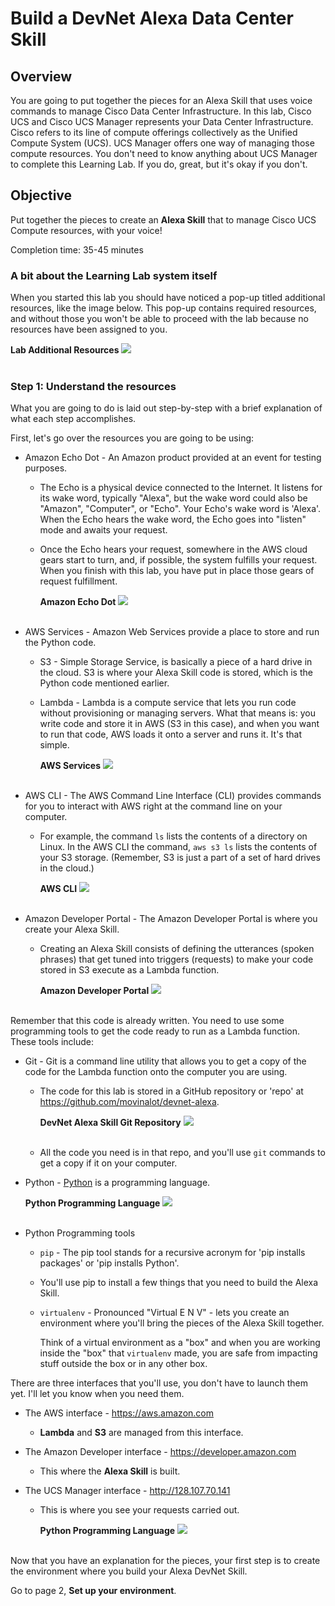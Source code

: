 # Build a DevNet Alexa Data Center Skill

## Overview
You are going to put together the pieces for an Alexa Skill that uses voice commands to manage Cisco Data Center Infrastructure.  In this lab, Cisco UCS and Cisco UCS Manager represents your Data Center Infrastructure. Cisco refers to its line of compute offerings collectively as the Unified Compute System (UCS). UCS Manager offers one way of managing those compute resources. You don't need to know anything about UCS Manager to complete this Learning Lab. If you do, great, but it's okay if you don't.

## Objective
Put together the pieces to create an **Alexa Skill** that to manage Cisco UCS Compute resources, with your voice!

Completion time: 35-45 minutes

### A bit about the Learning Lab system itself

When you started this lab you should have noticed a pop-up titled additional resources, like the image below.  This pop-up contains required resources, and without those you won't be able to proceed with the lab because no resources have been assigned to you.

**Lab Additional Resources**
![](assets/images/image-60.jpg)<br/><br/>

### Step 1: Understand the resources
What you are going to do is laid out step-by-step with a brief explanation of what each step accomplishes.

First, let's go over the resources you are going to be using:

  - Amazon Echo Dot - An Amazon product provided at an event for testing purposes.

    - The Echo is a physical device connected to the Internet. It listens for its wake word, typically "Alexa", but the wake word could also be "Amazon", "Computer", or "Echo". Your Echo's wake word is 'Alexa'. When the Echo hears the wake word, the Echo goes into "listen" mode and awaits your request.

    - Once the Echo hears your request, somewhere in the AWS cloud gears start to turn, and, if possible, the system fulfills your request. When you finish with this lab, you have put in place those gears of request fulfillment.

      **Amazon Echo Dot**
      ![](assets/images/image-01.jpg)<br/><br/>

  - AWS Services - Amazon Web Services provide a place to store and run the Python code.

    - S3 - Simple Storage Service, is basically a piece of a hard drive in the cloud. S3 is where your Alexa Skill code is stored, which is the Python code mentioned earlier.

    - Lambda - Lambda is a compute service that lets you run code without provisioning or managing servers. What that means is: you write code and store it in AWS (S3 in this case), and when you want to run that code, AWS loads it onto a server and runs it. It's that simple.

      **AWS Services**
      ![](assets/images/image-02.jpg)<br/><br/>

  - AWS CLI - The AWS Command Line Interface (CLI) provides commands for you to interact with AWS right at the command line on your computer.

    - For example, the command `ls` lists the contents of a directory on Linux. In the AWS CLI the command, `aws s3 ls` lists the contents of your S3 storage. (Remember, S3 is just a part of a set of hard drives in the cloud.)

      **AWS CLI**
      ![](assets/images/image-03.jpg)<br/><br/>

  - Amazon Developer Portal - The Amazon Developer Portal is where you create your Alexa Skill.

    - Creating an Alexa Skill consists of defining the utterances (spoken phrases) that get tuned into triggers (requests) to make your code stored in S3 execute as a Lambda function.

      **Amazon Developer Portal**
      ![](assets/images/image-04.jpg)<br/><br/>

Remember that this code is already written. You need to use some programming tools to get the code ready to run as a Lambda function. These tools include:

  - Git - Git is a command line utility that allows you to get a copy of the code for the Lambda function onto the computer you are using.

    - The code for this lab is stored in a GitHub repository or 'repo' at https://github.com/movinalot/devnet-alexa.

      **DevNet Alexa Skill Git Repository**
      ![](assets/images/image-05.jpg)<br/><br/>

    - All the code you need is in that repo, and you'll use `git` commands to get a copy if it on your computer.

  - Python - [Python](https://www.python.org/) is a programming language.

      **Python Programming Language**
      ![](assets/images/image-06.jpg)<br/><br/>

  - Python Programming tools

    - `pip` - The pip tool stands for a recursive acronym for 'pip installs packages' or 'pip installs Python'.

    - You'll use pip to install a few things that you need to build the Alexa Skill.

    - `virtualenv` - Pronounced "Virtual E N V" - lets you create an environment where you'll bring the pieces of the Alexa Skill together.

      Think of a virtual environment as a "box" and when you are working inside the "box" that `virtualenv` made, you are safe from impacting stuff outside the box or in any other box.

There are three interfaces that you'll use, you don't have to launch them yet. I'll let you know when you need them.

  - The AWS interface - https://aws.amazon.com
    - **Lambda** and **S3** are managed from this interface.

  - The Amazon Developer interface - https://developer.amazon.com
    - This where the **Alexa Skill** is built.

  - The UCS Manager interface - http://128.107.70.141
    - This is where you see your requests carried out.

      **Python Programming Language**
      ![](assets/images/image-07.jpg)<br/><br/>

Now that you have an explanation for the pieces, your first step is to create the environment where you build your Alexa DevNet Skill.

Go to page 2, **Set up your environment**.
